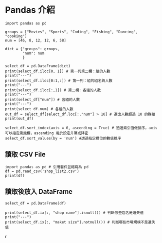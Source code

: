 # Pandas 介紹

```
import pandas as pd

groups = ["Movies", "Sports", "Coding", "Fishing", "Dancing", "cooking"]  
num = [46, 8, 12, 12, 6, 58]

dict = {"groups": groups,  
        "num": num
        }

select_df = pd.DataFrame(dict)
print(select_df.iloc[0, 1]) # 第一列第二欄：組的人數  
print("---")  
print(select_df.iloc[0:1,:]) # 第一列：組的組名與人數  
print("---")  
print(select_df.iloc[:,1]) # 第二欄：各組的人數  
print("---")  
print(select_df["num"]) # 各組的人數  
print("---")  
print(select_df.num) # 各組的人數  
out_df = select_df[select_df.loc[:,"num"] > 10] # 選出人數超過 10 的群組  
print(out_df)  

select_df.sort_index(axis = 0, ascending = True) # 透過索引值做排序，axis 可以指定第幾欄，ascending 用於設定升冪或降密   
select_df.sort_values(by = 'num') #透過指定欄位的數值排序  
```


## 讀取 CSV File
    import pandas as pd # 引用套件並縮寫為 pd  
    df = pd.read_csv('shop_list2.csv')  
    print(df)

## 讀取後放入 DataFrame
    select_df = pd.DataFrame(df)

    print(select_df.ix[:, "shop name"].isnull()) # 判斷哪些店名是遺失值  
    print("---")  
    print(select_df.ix[:, "maket size"].notnull()) # 判斷哪些市場規模不是遺失值
r